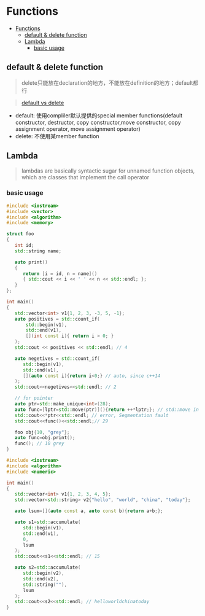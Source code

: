 # Functions

- [Functions](#functions)
  - [default \& delete function](#default--delete-function)
  - [Lambda](#lambda)
    - [basic usage](#basic-usage)

## default & delete function

> delete只能放在declaration的地方，不能放在definition的地方；default都行

> [default vs delete](https://www.geeksforgeeks.org/explicitly-defaulted-deleted-functions-c-11/)
- default: 使用compliler默认提供的special member functions(default constructor, destructor, copy constructor,move constructor, copy assignment operator, move assignment operator)
- delete: 不使用某member function

## Lambda

> lambdas are basically syntactic sugar for unnamed function objects, which are classes that implement the call operator

### basic usage

```cpp
#include <iostream>
#include <vector>
#include <algorithm>
#include <memory>

struct foo
{
   int id;
   std::string name;

   auto print()
   {
      return [i = id, n = name]()
      { std::cout << i << ' ' << n << std::endl; };
   }
};

int main()
{
   std::vector<int> v1{1, 2, 3, -3, 5, -1};
   auto positives = std::count_if(
       std::begin(v1),
       std::end(v1),
       [](int const i){ return i > 0; }
   );
   std::cout << positives << std::endl; // 4

   auto negetives = std::count_if(
      std::begin(v1),
      std::end(v1),
      [](auto const i){return i<0;} // auto, since c++14
   );
   std::cout<<negetives<<std::endl; // 2 

   // for pointer
   auto ptr=std::make_unique<int>(28);
   auto func=[lptr=std::move(ptr)](){return ++*lptr;}; // std::move in capture list, since c++14
   std::cout<<*ptr<<std::endl; // error, Segmentation fault
   std::cout<<func()<<std::endl;// 29

   foo obj{10, "grey"};
   auto func=obj.print();
   func(); // 10 grey
}
```

```cpp
#include <iostream>
#include <algorithm>
#include <numeric>

int main()
{
   std::vector<int> v1{1, 2, 3, 4, 5};
   std::vector<std::string> v2{"hello", "world", "china", "today"};

   auto lsum=[](auto const a, auto const b){return a+b;};

   auto s1=std::accumulate(
      std::begin(v1),
      std::end(v1),
      0,
      lsum
   );
   std::cout<<s1<<std::endl; // 15

   auto s2=std::accumulate(
      std::begin(v2),
      std::end(v2),
      std::string(""),
      lsum
   );
   std::cout<<s2<<std::endl; // helloworldchinatoday
}
```


